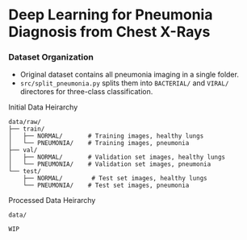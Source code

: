 # Deep Learning for Pneumonia Diagnosis from Chest X-Rays

### Dataset Organization
- Original dataset contains all pneumonia imaging in a single folder.
- `src/split_pneumonia.py` splits them into `BACTERIAL/` and `VIRAL/` directores for three-class classification.

Initial Data Heirarchy
```
data/raw/
├── train/
│   ├── NORMAL/       # Training images, healthy lungs
│   └── PNEUMONIA/    # Training images, pneumonia
├── val/
│   ├── NORMAL/       # Validation set images, healthy lungs
│   └── PNEUMONIA/    # Validation set images, pneumonia
└── test/
    ├── NORMAL/        # Test set images, healthy lungs
    └── PNEUMONIA/    # Test set images, pneumonia
```
Processed Data Heirarchy
```
data/

WIP
```